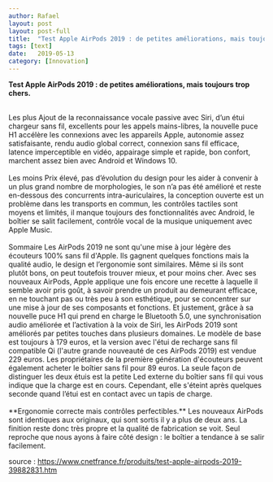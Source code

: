 ```yaml
---
author: Rafael
layout: post
layout: post-full
title:  "Test Apple AirPods 2019 : de petites améliorations, mais toujours trop chers "
tags: [text]
date:   2019-05-13
category: [Innovation]
---
```


**Test Apple AirPods 2019 : de petites améliorations, mais toujours trop chers.**

<br/>
Les plus Ajout de la reconnaissance vocale passive avec Siri, d’un étui chargeur sans fil, excellents pour les appels mains-libres, la nouvelle puce H1 accélère les connexions avec les appareils Apple, autonomie assez satisfaisante, rendu audio global correct, connexion sans fil efficace, latence imperceptible en vidéo, appairage simple et rapide, bon confort, marchent assez bien avec Android et Windows 10.
<br/>

<br/>
Les moins Prix élevé, pas d’évolution du design pour les aider à convenir à un plus grand nombre de morphologies, le son n’a pas été amélioré et reste en-dessous des concurrents intra-auriculaires, la conception ouverte est un problème dans les transports en commun, les contrôles tactiles sont moyens et limités, il manque toujours des fonctionnalités avec Android, le boîtier se salit facilement, contrôle vocal de la musique uniquement avec Apple Music.
<br/>

<br/>
Sommaire Les AirPods 2019 ne sont qu'une mise à jour légère des écouteurs 100% sans fil d'Apple. Ils gagnent quelques fonctions mais la qualité audio, le design et l’ergonomie sont similaires. Même si ils sont plutôt bons, on peut toutefois trouver mieux, et pour moins cher.
Avec ses nouveaux AirPods, Apple applique une fois encore une recette à laquelle il semble avoir pris goût, à savoir prendre un produit au demeurant efficace, en ne touchant pas ou très peu à son esthétique, pour se concentrer sur une mise à jour de ses composants et fonctions. Et justement, grâce à sa nouvelle puce H1 qui prend en charge le Bluetooth 5.0, une synchronisation audio améliorée et l’activation à la voix de Siri, les AirPods 2019 sont améliorés par petites touches dans plusieurs domaines.
Le modèle de base est toujours à 179 euros, et la version avec l'étui de recharge sans fil compatible Qi (l'autre grande nouveauté de ces AirPods 2019) est vendue 229 euros. Les propriétaires de la première génération d'écouteurs peuvent également acheter le boîtier sans fil pour 89 euros.
La seule façon de distinguer les deux étuis est la petite Led externe du boîtier sans fil qui vous indique que la charge est en cours. Cependant, elle s'éteint après quelques seconde quand l’étui est en contact avec un tapis de charge.
<br/>

<br/>
**Ergonomie correcte mais contrôles perfectibles.**
Les nouveaux AirPods sont identiques aux originaux, qui sont sortis il y a plus de deux ans. La finition reste donc très propre et la qualité de fabrication se voit. Seul reproche que nous ayons à faire côté design : le boîtier a tendance à se salir facilement.
<br/>

source : <https://www.cnetfrance.fr/produits/test-apple-airpods-2019-39882831.htm> 

